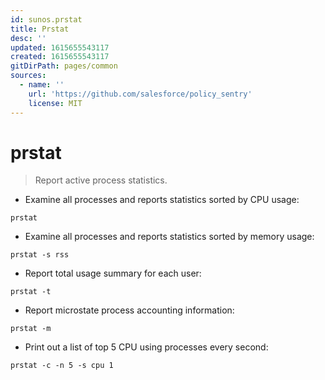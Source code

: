 ```yaml
---
id: sunos.prstat
title: Prstat
desc: ''
updated: 1615655543117
created: 1615655543117
gitDirPath: pages/common
sources:
  - name: ''
    url: 'https://github.com/salesforce/policy_sentry'
    license: MIT
---
```

# prstat

> Report active process statistics.

- Examine all processes and reports statistics sorted by CPU usage:

`prstat`

- Examine all processes and reports statistics sorted by memory usage:

`prstat -s rss`

- Report total usage summary for each user:

`prstat -t`

- Report microstate process accounting information:

`prstat -m`

- Print out a list of top 5 CPU using processes every second:

`prstat -c -n 5 -s cpu 1`

